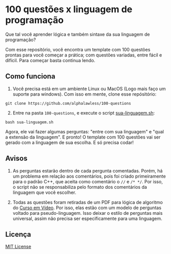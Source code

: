 # 100 questões x linguagem de programação

Que tal você aprender lógica e também sintaxe da sua linguagem de programação?

Com esse repositório, você encontra um template com 100 questões prontas para você começar a prática; com questões variadas, entre fácil e difícil. Para começar basta continua lendo.

## Como funciona

1. Você precisa está em um ambiente Linux ou MacOS (Logo mais faço um suporte para windows). Com isso em mente, clone
esse repósitório:
```
git clone https://github.com/alphalawless/100-questions
```
2. Entre na pasta `100-questions`, e execute o script [sua-linguagem.sh](./sua-linguagem.sh):
```
bash sua-linguagem.sh
```
Agora, ele vai fazer algumas perguntas: "entre com sua linguagem" e "qual a extensão da linguagem". E pronto! O
template com 100 questões vai ser gerado com a linguagem de sua escolha. E só precisa codar!

## Avisos

1. As perguntas estarão dentro de cada pergunta comentadas. Porém, há um problema em relação aos comentários, pois foi criado primeiramente para o padrão C++, que aceita como comentário o `//` e `/* */`. Por isso, o script não se responsabiliza pelo formato dos comentários da linguagem que você escolher.

2. Todas as questões foram retiradas de um PDF para lógica de algoritmo do [Curso em Vídeo](https://www.cursoemvideo.com). Por isso, elas estão com
   um modelo de perguntas voltado para pseudo-linguagem. Isso deixar o estilo de perguntas mais universal, assim não
   precisa ser especificamente para uma linguagem.

## Licença

[MIT License](./LICENSE)

